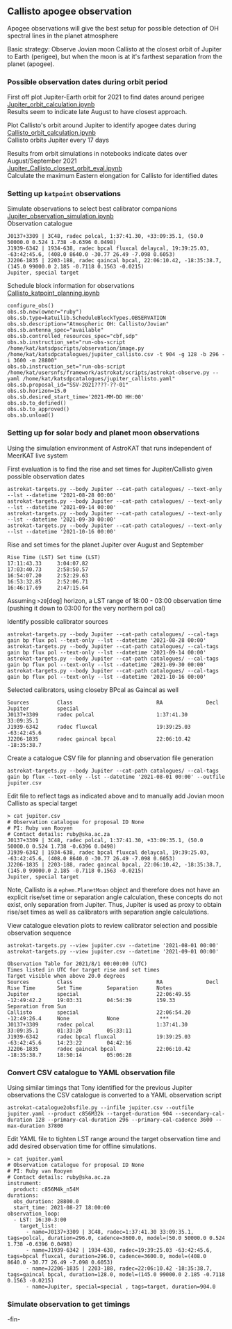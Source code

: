 ## Callisto apogee observation
Apogee observations will give the best setup for possible detection of OH spectral lines in the planet
atmosphere

Basic strategy: Observe Jovian moon Callisto at the closest orbit of Jupiter to Earth (perigee), but
when the moon is at it's farthest separation from the planet (apogee).


### Possible observation dates during orbit period
First off plot Jupiter-Earth orbit for 2021 to find dates around perigee    
[Jupiter_orbit_calculation.ipynb](https://github.com/rubyvanrooyen/observation_planning/blob/main/callisto/Jupiter_orbit_calculation.ipynb)    
Results seem to indicate late August to have closest approach.

Plot Callisto's orbit around Jupiter to identify apogee dates during    
[Callisto_orbit_calculation.ipynb](https://github.com/rubyvanrooyen/observation_planning/blob/main/callisto/Callisto_orbit_calculation.ipynb)    
Callisto orbits Jupiter every 17 days

Results from orbit simulations in notebooks indicate dates over August/September 2021    
[Jupiter_Callisto_closest_orbit_eval.ipynb](https://github.com/rubyvanrooyen/observation_planning/blob/main/callisto/Jupiter_Callisto_closest_orbit_eval.ipynb)    
Calculate the maximum Eastern elongation for Callisto for identified dates


### Setting up `katpoint` observations
Simulate observations to select best calibrator companions    
[Jupiter_observation_simulation.ipynb](https://github.com/rubyvanrooyen/observation_planning/blob/main/callisto/Jupiter_observation_simulation.ipynb)    
Observation catalogue    
```
J0137+3309 | 3C48, radec polcal, 1:37:41.30, +33:09:35.1, (50.0 50000.0 0.524 1.738 -0.6396 0.0498)
J1939-6342 | 1934-638, radec bpcal fluxcal delaycal, 19:39:25.03, -63:42:45.6, (408.0 8640.0 -30.77 26.49 -7.098 0.6053)
J2206-1835 | 2203-188, radec gaincal bpcal, 22:06:10.42, -18:35:38.7, (145.0 99000.0 2.185 -0.7118 0.1563 -0.0215)
Jupiter, special target
```
Schedule block information for observations    
[Callisto_katpoint_planning.ipynb](https://github.com/rubyvanrooyen/observation_planning/blob/main/callisto/Callisto_katpoint_planning.ipynb)    
```
configure_obs()
obs.sb.new(owner="ruby")
obs.sb.type=katuilib.ScheduleBlockTypes.OBSERVATION
obs.sb.description="Atmospheric OH: Callisto/Jovian"
obs.sb.antenna_spec="available"
obs.sb.controlled_resources_spec="cbf,sdp"
obs.sb.instruction_set="run-obs-script /home/kat/katsdpscripts/observation/image.py /home/kat/katsdpcatalogues/jupiter_callisto.csv -t 904 -g 128 -b 296 -i 3600 -m 28800"
obs.sb.instruction_set="run-obs-script /home/kat/usersnfs/framework/astrokat/scripts/astrokat-observe.py --yaml /home/kat/katsdpcatalogues/jupiter_callisto.yaml"
obs.sb.proposal_id="SSV-2021????-??-01"
obs.sb.horizon=15.0
obs.sb.desired_start_time='2021-MM-DD HH:00'
obs.sb.to_defined()
obs.sb.to_approved()
obs.sb.unload()
```


### Setting up for solar body and planet moon observations
Using the simulation environment of AstroKAT that runs independent of MeerKAT live system

First evaluation is to find the rise and set times for Jupiter/Callisto given possible observation dates
```
astrokat-targets.py --body Jupiter --cat-path catalogues/ --text-only --lst --datetime '2021-08-28 00:00'
astrokat-targets.py --body Jupiter --cat-path catalogues/ --text-only --lst --datetime '2021-09-14 00:00'
astrokat-targets.py --body Jupiter --cat-path catalogues/ --text-only --lst --datetime '2021-09-30 00:00'
astrokat-targets.py --body Jupiter --cat-path catalogues/ --text-only --lst --datetime '2021-10-16 00:00'
```
Rise and set times for the planet Jupiter over August and September
```
Rise Time (LST) Set time (LST)
17:11:43.33     3:04:07.82
17:03:40.73     2:58:50.57
16:54:07.20     2:52:29.63
16:53:32.85     2:52:06.71
16:46:17.69     2:47:15.64
```
Assuming `>20`[deg] horizon, a LST range of 18:00 - 03:00 observation time (pushing it down to 03:00
for the very northern pol cal)


Identify possible calibrator sources
```
astrokat-targets.py --body Jupiter --cat-path catalogues/ --cal-tags gain bp flux pol --text-only --lst --datetime '2021-08-28 00:00'
astrokat-targets.py --body Jupiter --cat-path catalogues/ --cal-tags gain bp flux pol --text-only --lst --datetime '2021-09-14 00:00'
astrokat-targets.py --body Jupiter --cat-path catalogues/ --cal-tags gain bp flux pol --text-only --lst --datetime '2021-09-30 00:00'
astrokat-targets.py --body Jupiter --cat-path catalogues/ --cal-tags gain bp flux pol --text-only --lst --datetime '2021-10-16 00:00'
```
Selected calibrators, using closeby BPcal as Gaincal as well
```
Sources         Class                           RA              Decl
Jupiter         special
J0137+3309      radec polcal                    1:37:41.30      33:09:35.1
J1939-6342      radec fluxcal                   19:39:25.03     -63:42:45.6
J2206-1835      radec gaincal bpcal             22:06:10.42     -18:35:38.7
```


Create a catalogue CSV file for planning and observation file generation
```
astrokat-targets.py --body Jupiter --cat-path catalogues/ --cal-tags gain bp flux --text-only --lst --datetime '2021-08-01 00:00' --outfile jupiter.csv
```
Edit file to reflect tags as indicated above and to manually add Jovian moon Callisto as special
target
```
> cat jupiter.csv
# Observation catalogue for proposal ID None
# PI: Ruby van Rooyen
# Contact details: ruby@ska.ac.za
J0137+3309 | 3C48, radec polcal, 1:37:41.30, +33:09:35.1, (50.0 50000.0 0.524 1.738 -0.6396 0.0498)
J1939-6342 | 1934-638, radec bpcal fluxcal delaycal, 19:39:25.03, -63:42:45.6, (408.0 8640.0 -30.77 26.49 -7.098 0.6053)
J2206-1835 | 2203-188, radec gaincal bpcal, 22:06:10.42, -18:35:38.7, (145.0 99000.0 2.185 -0.7118 0.1563 -0.0215)
Jupiter, special target
```
Note, Callisto is a `ephem.PlanetMoon` object and therefore does not have an explicit rise/set time or
separation angle calculation, these concepts do not exist, only separation from Jupiter.
Thus, Jupiter is used as proxy to obtain rise/set times as well as calibrators with separation angle
calculations.


View catalogue elevation plots to review calibrator selection and possible observation sequence
```
astrokat-targets.py --view jupiter.csv --datetime '2021-08-01 00:00'
astrokat-targets.py --view jupiter.csv --datetime '2021-09-01 00:00'
```
```
Observation Table for 2021/8/1 00:00:00 (UTC)
Times listed in UTC for target rise and set times
Target visible when above 20.0 degrees
Sources         Class                           RA              Decl            Rise Time       Set Time        Separation      Notes
Jupiter         special                         22:06:49.55     -12:49:42.2     19:03:31        04:54:39        159.33          Separation from Sun
Callisto        special                         22:06:54.20     -12:49:26.4     None            None             ***
J0137+3309      radec polcal                    1:37:41.30      33:09:35.1      01:33:20        05:33:11
J1939-6342      radec bpcal fluxcal             19:39:25.03     -63:42:45.6     14:23:22        04:42:16
J2206-1835      radec gaincal bpcal             22:06:10.42     -18:35:38.7     18:50:14        05:06:28
```


### Convert CSV catalogue to YAML observation file
Using similar timings that Tony identified for the previous Jupiter observations the CSV catalogue is
converted to a YAML observation script
```
astrokat-catalogue2obsfile.py --infile jupiter.csv --outfile jupiter.yaml --product c856M32k --target-duration 904 --secondary-cal-duration 128 --primary-cal-duration 296 --primary-cal-cadence 3600 --max-duration 37800
```
Edit YAML file to tighten LST range around the target observation time and add desired observation
time for offline simulations.
```
> cat jupiter.yaml
# Observation catalogue for proposal ID None
# PI: Ruby van Rooyen
# Contact details: ruby@ska.ac.za
instrument:
  product: c856M4k_n54M
durations:
  obs_duration: 28800.0
  start_time: 2021-08-27 18:00:00
observation_loop:
  - LST: 16:30-3:00
    target_list:
      - name=J0137+3309 | 3C48, radec=1:37:41.30 33:09:35.1, tags=polcal, duration=296.0, cadence=3600.0, model=(50.0 50000.0 0.524 1.738 -0.6396 0.0498)
      - name=J1939-6342 | 1934-638, radec=19:39:25.03 -63:42:45.6, tags=bpcal fluxcal, duration=296.0, cadence=3600.0, model=(408.0 8640.0 -30.77 26.49 -7.098 0.6053)
      - name=J2206-1835 | 2203-188, radec=22:06:10.42 -18:35:38.7, tags=gaincal bpcal, duration=128.0, model=(145.0 99000.0 2.185 -0.7118 0.1563 -0.0215)
      - name=Jupiter, special=special , tags=target, duration=904.0
```


### Simulate observation to get timings


-fin-
